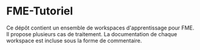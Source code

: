 # FME-Tutoriel

Ce dépôt contient un ensemble de workspaces d'apprentissage pour FME.
Il propose plusieurs cas de traitement.
La documentation de chaque workspace est incluse sous la forme de commentaire.
